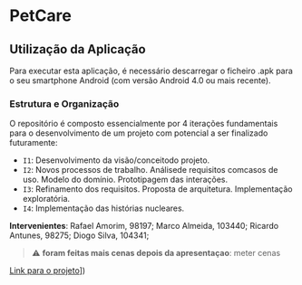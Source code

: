 # PetCare  
## Utilização da Aplicação
Para executar esta aplicação, é necessário descarregar o ficheiro .apk para o seu smartphone Android (com versão Android 4.0 ou mais recente).
### Estrutura e Organização

O repositório é composto essencialmente por 4 iterações fundamentais para o desenvolvimento de um projeto com potencial a ser finalizado futuramente:

- `I1`: Desenvolvimento da visão/conceitodo projeto. 
- `I2`: Novos processos de trabalho. Análisede requisitos comcasos de uso. Modelo do domínio. Prototipagem das interações.
- `I3`: Refinamento dos requisitos. Proposta de arquitetura. Implementação exploratória.
- `I4`: Implementação das histórias nucleares.

**Intervenientes**:
Rafael Amorim, 98197;
Marco Almeida, 103440;
Ricardo Antunes, 98275;
Diogo Silva, 104341;

> :warning: **foram feitas mais cenas depois da apresentaçao**: meter cenas


[Link para o projeto]([https://github.com/Raf4morim/PetCare/)])
